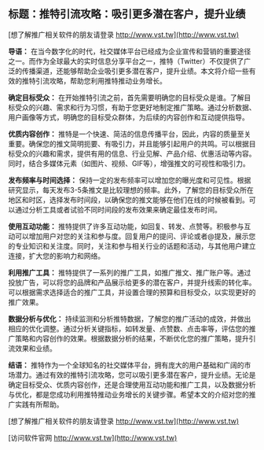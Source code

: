 ## **标题：推特引流攻略：吸引更多潜在客户，提升业绩**

[想了解推广相关软件的朋友请登录 http://www.vst.tw](http://www.vst.tw)

**导语：**
在当今数字化的时代，社交媒体平台已经成为企业宣传和营销的重要途径之一。而作为全球最大的实时信息分享平台之一，推特（Twitter）不仅提供了广泛的传播渠道，还能够帮助企业吸引更多潜在客户，提升业绩。本文将介绍一些有效的推特引流攻略，帮助您利用推特推动业务增长。

**确定目标受众：**
在开始推特引流之前，首先需要明确您的目标受众是谁。了解目标受众的兴趣、需求和行为习惯，有助于您更好地制定推广策略。通过分析数据、用户画像等方式，明确您的目标受众群体，为后续的内容创作和互动提供指导。

**优质内容创作：**
推特是一个快速、简洁的信息传播平台，因此，内容的质量至关重要。确保您的推文简明扼要、有吸引力，并且能够引起用户的共鸣。可以根据目标受众的兴趣和需求，提供有用的信息、行业见解、产品介绍、优惠活动等内容。同时，结合多媒体元素（如图片、视频、GIF等），增强推文的可视性和吸引力。

**发布频率与时间选择：**
保持一定的发布频率可以增加您的曝光度和可见性。根据研究显示，每天发布3-5条推文是比较理想的频率。此外，了解您的目标受众所在地区和时区，选择发布时间段，以确保您的推文能够在他们在线的时候被看到。可以通过分析工具或者试验不同时间段的发布效果来确定最佳发布时间。

**使用互动功能：**
推特提供了许多互动功能，如回复、转发、点赞等。积极参与互动可以增加用户对您的关注和参与度。回复用户的提问、评论或者@提及，展示您的专业知识和关注度。同时，关注和参与相关行业的话题和活动，与其他用户建立连接，扩大您的影响力和网络。

**利用推广工具：**
推特提供了一系列的推广工具，如推广推文、推广账户等。通过投放广告，可以将您的品牌和产品展示给更多的潜在客户，并提升线索的转化率。可以根据需求选择适合的推广工具，并设置合理的预算和目标受众，以实现更好的推广效果。

**数据分析与优化：**
持续监测和分析推特数据，了解您的推广活动的成效，并做出相应的优化调整。通过分析关键指标，如转发量、点赞数、点击率等，评估您的推广策略和内容创作的效果。根据数据分析的结果，不断优化您的推广策略，提升引流效果和业绩。

**结语：**
推特作为一个全球知名的社交媒体平台，拥有庞大的用户基础和广阔的市场潜力。通过有效的推特引流攻略，您可以吸引更多潜在客户，提升业绩。无论是确定目标受众、优质内容创作，还是合理使用互动功能和推广工具，以及数据分析与优化，都是您成功利用推特推动业务增长的关键步骤。希望本文的介绍对您的推广实践有所帮助。

[想了解推广相关软件的朋友请登录 http://www.vst.tw](http://www.vst.tw)


[访问软件官网 http://www.vst.tw](http://www.vst.tw)
